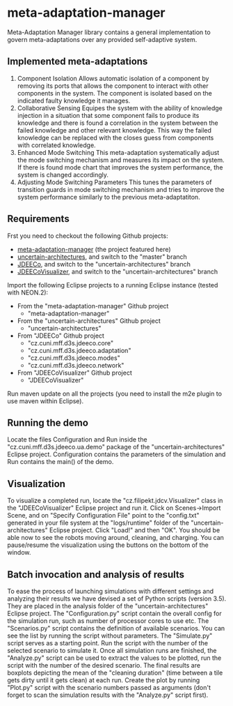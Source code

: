 # meta-adaptation-manager
Meta-Adaptation Manager library contains a general implementation to govern meta-adaptations over any provided self-adaptive system.

## Implemented meta-adaptations
1. Component Isolation
Allows automatic isolation of a component by removing its ports that allows the component to interact with other components in the system. The component is isolated based on the indicated faulty knowledge it manages.
2. Collaborative Sensing
Equipes the system with the ability of knowledge injection in a situation that some component fails to produce its knowledge and there is found a correlation in the system between the failed knowledge and other relevant knowledge. This way the failed knowledge can be replaced with the closes guess from components with correlated knowledge.
3. Enhanced Mode Switching
This meta-adaptation systematically adjust the mode switching mechanism and measures its impact on the system. If there is found mode chart that improves the system performance, the system is changed accordingly.
4. Adjusting Mode Switching Parameters
This tunes the parameters of transition guards in mode switching mechanism and tries to improve the system performance similarly to the previous meta-adaptatiton.

## Requirements
Frst you need to checkout the following Github projects:
- [meta-adaptation-manager](https://github.com/d3scomp/meta-adaptation-manager) (the project featured here)
- [uncertain-architectures](https://github.com/d3scomp/uncertain-architectures.git), and switch to the "master" branch
- [JDEECo](https://github.com/d3scomp/JDEECo.git), and switch to the "uncertain-architectures" branch
- [JDEECoVisualizer](https://github.com/d3scomp/JDEECoVisualizer.git), and switch to the "uncertain-architectures" branch

Import the following Eclipse projects to a running Eclipse instance (tested with NEON.2):

- From the "meta-adaptation-manager" Github project
  - "meta-adaptation-manager"
- From the "uncertain-architectures" Github project
  - "uncertain-architectures"
- From "JDEECo" Github project
  - "cz.cuni.mff.d3s.jdeeco.core"
  - "cz.cuni.mff.d3s.jdeeco.adaptation"
  - "cz.cuni.mff.d3s.jdeeco.modes"
  - "cz.cuni.mff.d3s.jdeeco.network"
- From "JDEECoVisualizer" Github project
  - "JDEECoVisualizer"

Run maven update on all the projects (you need to install the m2e plugin to use maven within Eclipse).

## Running the demo

Locate the files Configuration and Run inside the "cz.cuni.mff.d3s.jdeeco.ua.demo" package of the "uncertain-architectures" Eclipse project. Configuration contains the parameters of the simulation and Run contains the main() of the demo.

## Visualization

To visualize a completed run, locate the "cz.filipekt.jdcv.Visualizer" class in the "JDEECoVisualizer" Eclipse project and run it. Click on Scenes->Import Scene, and on "Specify Configuration File" point to the "config.txt" generated in your file system at the "logs/runtime" folder of the "uncertain-architectures" Eclipse project. Click "Load!" and then "OK". You should be able now to see the robots moving around, cleaning, and charging. You can pause/resume the visualization using the buttons on the bottom of the window.

## Batch invocation and analysis of results

To ease the process of launching simulations with different settings and analyzing their results we have devised a set of Python scripts (version 3.5). They are placed in the analysis folder of the "uncertain-architectures" Eclipse project. The "Configuration.py" script contain the overall config for the simulation run, such as number of processor cores to use etc. The "Scenarios.py" script contains the definition of available scenarios. You can see the list by running the script without parameters. The "Simulate.py" script serves as a starting point. Run the script with the number of the selected scenario to simulate it. Once all simulation runs are finished, the "Analyze.py" script can be used to extract the values to be plotted, run the script with the number of the desired scenario. The final results are boxplots depicting the mean of the "cleaning duration" (time between a tile gets dirty until it gets clean) at each run. Create the plot by running "Plot.py" script with the scenario numbers passed as arguments (don't forget to scan the simulation results with the "Analyze.py" script first).
